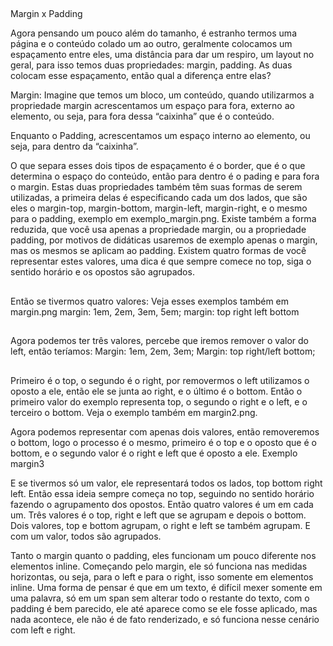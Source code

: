 ##

Margin x Padding

Agora pensando um pouco além do tamanho, é estranho termos uma página e o conteúdo colado um ao outro, geralmente colocamos um espaçamento entre eles, uma distância para dar um respiro, um layout no geral, para isso temos duas propriedades: margin, padding. As duas colocam esse espaçamento, então qual a diferença entre elas?

Margin: Imagine que temos um bloco, um conteúdo, quando utilizarmos a propriedade margin acrescentamos um espaço para fora, externo ao elemento, ou seja, para fora dessa “caixinha” que é o conteúdo.

Enquanto o Padding, acrescentamos um espaço interno ao elemento, ou seja, para dentro da “caixinha”.

O que separa esses dois tipos de espaçamento é o border, que é o que determina o espaço do conteúdo, então para dentro é o pading e para fora o margin.
Estas duas propriedades também têm suas formas de serem utilizadas, a primeira delas é especificando cada um dos lados, que são eles o margin-top, margin-bottom, margin-left, margin-right, e o mesmo para o padding, exemplo em  exemplo_margin.png. Existe também a forma reduzida, que você usa apenas a propriedade margin, ou a propriedade padding, por motivos de didáticas usaremos de exemplo apenas o margin, mas os mesmos se aplicam ao padding. Existem quatro formas de você representar estes valores, uma dica é que sempre comece no top, siga o sentido horário e os opostos são agrupados. 

##

Então se tivermos quatro valores: Veja esses exemplos também em margin.png
margin: 1em, 2em, 3em, 5em;
margin: top right left bottom

##

Agora podemos ter três valores, percebe que iremos remover o valor do left, então teríamos:
Margin: 1em, 2em, 3em;
Margin: top right/left bottom;

##

Primeiro é o top, o segundo é o right, por removermos o left utilizamos o oposto a ele, então ele se junta ao right, e o último é o bottom. Então o primeiro valor do exemplo representa top, o segundo o right e o left, e o terceiro o bottom. Veja o exemplo também em margin2.png.

Agora podemos representar com apenas dois valores, então removeremos o bottom, logo o processo é o mesmo, primeiro é o top e o oposto que é o bottom, e o segundo valor é o right e left que é oposto a ele. Exemplo margin3

E se tivermos só um valor, ele representará todos os lados, top bottom right left. Então essa ideia sempre começa no top, seguindo no sentido horário fazendo o agrupamento dos opostos. Então quatro valores é um em cada um. Três valores é o top, right e left que se agrupam e depois o bottom. Dois valores, top e bottom agrupam,  o right e left se também agrupam. E com um valor, todos são agrupados. 

Tanto o margin quanto o padding, eles funcionam um pouco diferente nos elementos inline. Começando pelo margin, ele só funciona nas medidas horizontas, ou seja, para o left e para o right, isso somente em elementos inline. Uma forma de pensar é que em um texto, é difícil mexer somente em uma palavra, só em um span sem alterar todo o restante do texto, com o padding é bem parecido, ele até aparece como se ele fosse aplicado, mas nada acontece, ele não é de fato renderizado, e só funciona nesse cenário com left e right.

##